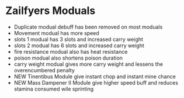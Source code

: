 # Zailfyers Moduals
* Duplicate modual debuff has been removed on most moduals
* Movement modual has more speed
* slots 1 modual has 3 slots and increased carry weight
* slots 2 modual has 6 slots and increased carry weight
* fire resistance modual also has heat resistance
* poison modual also shortens poison duration
* carry weight modual gives more carry weight and lessens the overencumbered penalty
* NEW Tinentibus Module give instant chop and instant mine chance
* NEW Mass Dampener II Module give higher speed buff and reduces stamina consumed wile sprinting
